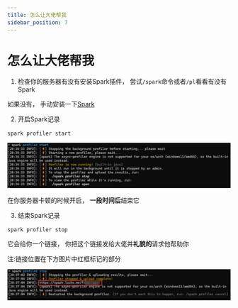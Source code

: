 ```yaml
---
title: 怎么让大佬帮我
sidebar_position: 7
---
```


# 怎么让大佬帮我

1. 检查你的服务器有没有安装Spark插件， 尝试`/spark`命令或者`/pl`看看有没有Spark

如果没有， 手动安装一下[Spark](performance-analysis.md)

2. 开启Spark记录

```
spark profiler start
```

![](_images/怎么让大佬帮我/spark_start.png)

在你服务器卡顿的时候开启， **一段时间后**结束它

3. 结束Spark记录

```
spark profiler stop
```

它会给你一个链接， 你把这个链接发给大佬并**礼貌的**请求他帮助你

注:链接位置在下方图片中红框标记的部分

![](_images/怎么让大佬帮我/spark_stop.png)
